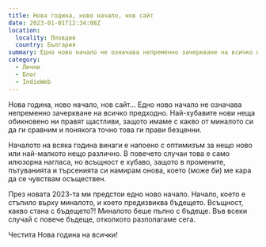 ```yaml
---
title: Нова година, ново начало, нов сайт
date: 2023-01-01T12:34:08Z
location:
  locality: Пловдив
  country: България
summary: Едно ново начало не означава непременно зачеркване на всичко предходно.
category:
  - Лични
  - Блог
  - IndieWeb
---
```

Нова година, ново начало, нов сайт… Едно ново начало не означава непременно зачеркване на всичко предходно. Най-хубавите нови неща обикновено ни правят щастливи, защото имаме с какво от миналото си да ги сравним и понякога точно това ги прави безценни.

Началото на всяка година винаги е напоено с оптимизъм за нещо ново или най-малкото нещо различно. В повечето случаи това е само илюзорна нагласа, но всъщност е хубаво, защото в промените, пътуванията и търсенията си намирам онова, което (може би) ме кара да се чувствам осъществен.

През новата 2023-та ми предстои едно ново начало. Начало, което е стъпило върху миналото, и което предизвиква бъдещето. Всъщност, какво стана с бъдещето?! Миналото беше пълно с бъдеще. Във всеки случай с повече бъдеще, отколкото разполагаме сега.

Честита Нова година на всички!
